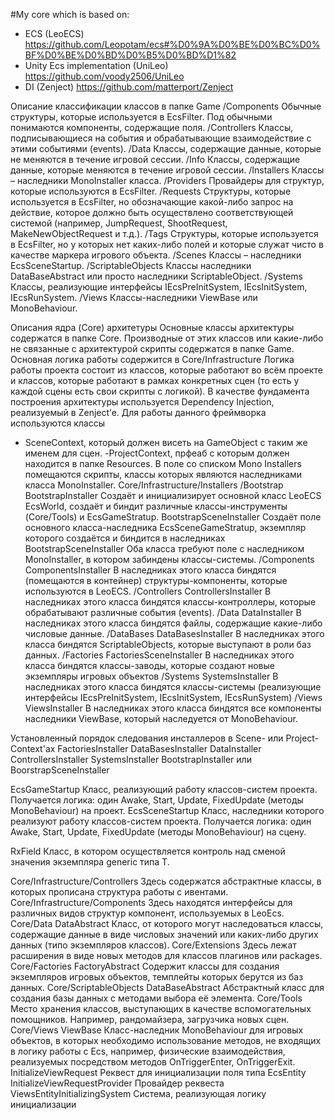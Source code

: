 #My core which is based on:
- ECS (LeoECS) 
https://github.com/Leopotam/ecs#%D0%9A%D0%BE%D0%BC%D0%BF%D0%BE%D0%BD%D0%B5%D0%BD%D1%82
- Unity Ecs implementation (UniLeo)
https://github.com/voody2506/UniLeo
- DI (Zenject)
https://github.com/matterport/Zenject

Описание классификации классов в папке Game
/Components
Обычные структуры, которые используется в EcsFilter. Под обычными понимаются компоненты, содержащие поля.
/Controllers
Классы, подписывающиеся на события и обрабатывающие взаимодействие с этими событиями (events).
/Data
Классы, содержащие данные, которые не меняются в течение игровой сессии.
/Info
Классы, содержащие данные, которые меняются в течение игровой сессии.
/Installers
Классы – наследники MonoInstaller класса.
/Providers
Провайдеры для структур, которые используются в EcsFilter.
/Requests
Структуры, которые используется в EcsFilter, но обозначающие какой-либо запрос на действие, которое должно быть осуществлено соответствующей системой (например, JumpRequest, ShootRequest, MakeNewObjectRequest и т.д.).
/Tags
Структуры, которые используется в EcsFilter, но у которых нет каких-либо полей и которые служат чисто в качестве маркера игрового объекта.
/Scenes
Классы – наследники EcsSceneStartup.
/ScriptableObjects
Классы наследники DataBaseAbstract или просто наследники ScriptableObject.
/Systems
Классы, реализующие интерфейсы IEcsPreInitSystem, IEcsInitSystem, IEcsRunSystem.
/Views
Классы-наследники ViewBase или MonoBehaviour.

Описания ядра (Core) архитетуры
Основные классы архитектуры содержатся в папке Core. Производные от этих классов или какие-либо не связанные с архитектурой скрипты содержатся в папке Game.
Основная логика работы содержится в Core/Infrastructure
Логика работы проекта состоит из классов, которые работают во всём проекте и классов, которые работают в рамках конкретных сцен (то есть у каждой сцены есть свои скрипты с логикой).
В качестве фундамента построения архитектуры используется Dependency Injection, реализуемый в Zenject’е. Для работы данного фреймворка используются классы 
- SceneContext, который должен висеть на GameObject с таким же именем для сцен.
-ProjectContext, прфеаб с которым должен находится в папке Resources.
В поле со списком Mono Installers помещаются скрипты, классы которых являются наследниками класса MonoInstaller.
Core/Infrastructure/Installers
/Bootstrap
BootstrapInstaller
Создаёт и инициализирует основной класс LeoECS EcsWorld, создаёт и биндит различные классы-инструменты (Core/Tools) и EcsGameStratup.
BootstrapSceneInstaller
Создаёт поле основного класса-наследника EcsSceneGameStratup, экземпляр которого создаётся и биндится в наследниках BootstrapSceneInstaller
Оба класса требуют поле с наследником MonoInstaller, в котором забиндены классы-системы.
/Components
ComponentsInstaller
В наследниках этого класса биндятся (помещаются в контейнер) структуры-компоненты, которые используются в LeoECS.
/Controllers
ControllersInstaller
В наследниках этого класса биндятся классы-контроллеры, которые обрабатывают различные события (events).
/Data
DataInstaller
В наследниках этого класса биндятся файлы, содержащие какие-либо числовые данные.
/DataBases
DataBasesInstaller
В наследниках этого класса биндятся ScriptableObjects, которые выступают в роли баз данных.
/Factories
FactoriesSceneInstaller
В наследниках этого класса биндятся классы-заводы, которые создают новые экземпляры игровых объектов
/Systems
SystemsInstaller
В наследниках этого класса биндятся классы-системы (реализующие интерфейсы IEcsPreInitSystem, IEcsInitSystem, IEcsRunSystem)
/Views
ViewsInstaller
В наследниках этого класса биндятся все компоненты наследники ViewBase, который наследуется от MonoBehaviour.

Установленный порядок следования инсталлеров в Scene- или Project- Context'ах
FactoriesInstaller
DataBasesInstaller
DataInstaller
ControllersInstaller
SystemsInstaller
BootstrapInstaller или BoorstrapSceneInstaller

EcsGameStartup
Класс, реализующий работу классов-систем проекта.
Получается логика: один Awake, Start, Update, FixedUpdate (методы MonoBehaviour) на проект. 
EcsSceneStartup
Класс, наследники которого реализуют работу классов-систем проекта.
Получается логика: один Awake, Start, Update, FixedUpdate (методы MonoBehaviour) на сцену. 

RxField
Класс, в котором осуществляется контроль над сменой значения экземпляра generic типа T.

Core/Infrastructure/Controllers
Здесь содержатся абстрактные классы, в которых прописана структура работы с ивентами.
Core/Infrastructure/Components
Здесь находятся интерфейсы для различных видов структур компонент, используемых в LeoEcs.
Core/Data
DataAbstract
Класс, от которого могут наследоваться классы, содержащие данные в виде числовых значений или каких-либо других данных (типо экземпляров классов).
Core/Extensions
Здесь лежат расширения в виде новых методов для классов плагинов или packages.
Core/Factories
FactoryAbstract
Содержит классы для создания экземпляров игровых объектов, темплейты которых берутся из баз данных.
Core/ScriptableObjects
DataBaseAbstract
Абстрактный класс для создания базы данных с методами выбора её элемента.
Core/Tools
Место хранения классов, выступающих в качестве вспомогательных помощников. Например, рандомайзера, загрузчика новых сцен.
Core/Views
ViewBase
Класс-наследник MonoBehaviour для игровых объектов, в которых необходимо использование методов, не входящих в логику работы с Ecs, например, физические взаимодействия, реализуемых посредством методов OnTriggerEnter, OnTriggerExit.
InitializeViewRequest
Реквест для инициализации поля типа EcsEntity
InitializeViewRequestProvider
Провайдер реквеста
ViewsEntityInitializingSystem
Система, реализующая логику инициализации

